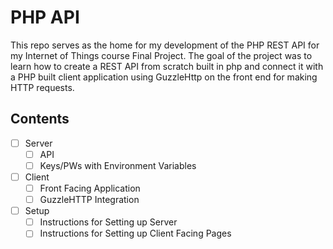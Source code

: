 # PHP API
This repo serves as the home for my development of the PHP REST API for my Internet of Things course Final Project. The goal of the project was to learn how to create a REST API from scratch built in php and connect it with a PHP built client application using GuzzleHttp on the front end for making HTTP requests.

## Contents
   - [ ] Server
        - [ ] API
        - [ ] Keys/PWs with Environment Variables
   - [ ] Client
        - [ ] Front Facing Application
        - [ ] GuzzleHTTP Integration
   - [ ] Setup
        - [ ] Instructions for Setting up Server
        - [ ] Instructions for Setting up Client Facing Pages
